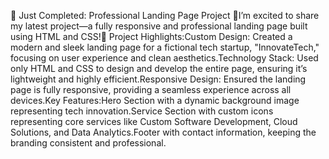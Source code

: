 🚀 Just Completed: Professional Landing Page Project 🚀I’m excited to share my latest project—a fully responsive and professional landing page built using HTML and CSS!🌟 Project Highlights:Custom Design: Created a modern and sleek landing page for a fictional tech startup, "InnovateTech," focusing on user experience and clean aesthetics.Technology Stack: Used only HTML and CSS to design and develop the entire page, ensuring it’s lightweight and highly efficient.Responsive Design: Ensured the landing page is fully responsive, providing a seamless experience across all devices.Key Features:Hero Section with a dynamic background image representing tech innovation.Service Section with custom icons representing core services like Custom Software Development, Cloud Solutions, and Data Analytics.Footer with contact information, keeping the branding consistent and professional.
